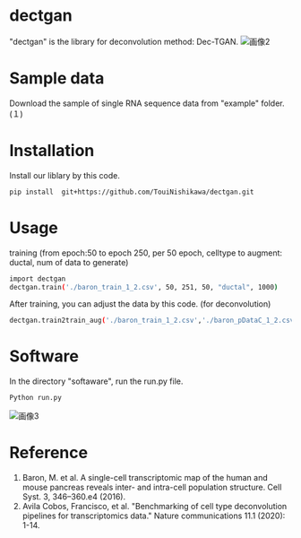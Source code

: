 # dectgan
"dectgan" is the library for deconvolution method: Dec-TGAN.
![画像2](https://user-images.githubusercontent.com/40726615/211593936-1fa5e05b-d6b3-49d2-93b1-dc28912231ac.png)

# Sample data
Download the sample of single RNA sequence data from "example" folder. (１)

# Installation
Install our liblary by this code. 
 
```bash
pip install  git+https://github.com/TouiNishikawa/dectgan.git
```
 
# Usage
training (from epoch:50 to epoch 250, per 50 epoch, celltype to augment: ductal, num of data to generate) 
```bash
import dectgan
dectgan.train('./baron_train_1_2.csv', 50, 251, 50, "ductal", 1000)
```

After training, you can adjust the data by this code. (for deconvolution)
```bash
dectgan.train2train_aug('./baron_train_1_2.csv','./baron_pDataC_1_2.csv', 1000, 250)
```

# Software
In the directory "softaware", run the run.py file.
```bash
Python run.py
```
![画像3](https://user-images.githubusercontent.com/40726615/211597675-ae051a46-3443-4e0c-ae74-9670f6ec0996.png)

# Reference
1. Baron, M. et al. A single-cell transcriptomic map of the human and mouse pancreas reveals inter- and intra-cell population structure. Cell Syst. 3, 346–360.e4 (2016).
2. Avila Cobos, Francisco, et al. "Benchmarking of cell type deconvolution pipelines for transcriptomics data." Nature communications 11.1 (2020): 1-14.
